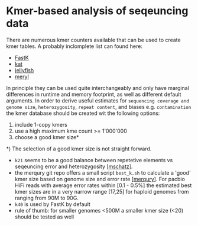 
# Kmer-based analysis of seqeuncing data 

There are numerous kmer counters available that can be used to create kmer tables. A probably inclomplete list 
can found here:
 * [FastK]()
 * [kat]()
 * [jellyfish]()
 * [meryl]()

In principle they can be used quite interchangeably and only have marginal differences in runtime and memory footprint, 
as well as different default arguments. In order to derive useful estimates for `sequencing coverage and genome size`, `heterozygosity`, 
`repeat content`, and biases e.g. `contamination` the kmer database should be created wit the following options:
   1. include 1-copy kmers
   2. use a high maximum kme count >= 1'000'000
   3. choose a good kmer size*

*) The selection of a good kmer size is not straight forward. 

* `k21` seems to be a good balance between repetetive elements vs seqeuncing error and heterozygosity [[mschatz](https://github.com/schatzlab/genomescope/issues/32)]. 
* the merqury git repo offers a small script `best_k.sh` to calculate a 'good' kmer size based on genome size and error rate [[merqury](https://github.com/marbl/merqury/blob/master/best_k.sh)]. For pacbio HiFi reads with average error rates within [0.1 - 0.5%] the estimated best kmer sizes are in a very narrow range [17,25] for haploid genomes from ranging from 90M to 90G. 
* `k40` is used by FastK by default
* rule of thumb: for smaller genomes <500M a smaller kmer size (<20) should be tested as well
      